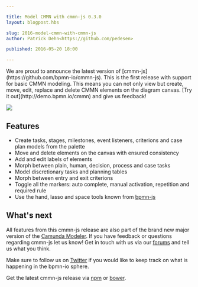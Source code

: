 ```yaml
---

title: Model CMMN with cmmn-js 0.3.0
layout: blogpost.hbs

slug: 2016-model-cmmn-with-cmmn-js
author: Patrick Dehn<https://github.com/pedesen>

published: 2016-05-20 18:00

---
```



<p class="introduction">
  We are proud to announce the latest version of [cmmn-js](https://github.com/bpmn-io/cmmn-js). This is the first release with support for basic CMMN modeling. This means you can not only view but create, move, edit, replace and delete CMMN elements on the diagram canvas. [Try it out](http://demo.bpmn.io/cmmn) and give us feedback!
</p>

<!-- continue -->

<div class="figure">
  <img src="{{ assets }}/attachments/blog/2016/008-cmmn-modeling-example.gif">
</div>


## Features

* Create tasks, stages, milestones, event listeners, criterions and case plan models from the palette
* Move and delete elements on the canvas with ensured consistency
* Add and edit labels of elements
* Morph between plain, human, decision, process and case tasks
* Model discretionary tasks and planning tables
* Morph between entry and exit criterions
* Toggle all the markers: auto complete, manual activation, repetition and required rule
* Use the hand, lasso and space tools known from [bpmn-js](https://github.com/bpmn-io/bpmn-js)


## What's next

All features from this cmmn-js release are also part of the brand new major version of the [Camunda Modeler](https://camunda.org/bpmn/tool/). If you have feedback or questions regarding cmmn-js let us know! Get in touch with us via our [forums](https://forum.bpmn.io) and tell us what you think.

Make sure to follow us on [Twitter](https://twitter.com/bpmn_io) if you would like to keep track on what is happening in the bpmn-io sphere.

Get the latest cmmn-js release via [npm](https://www.npmjs.com/package/cmmn-js) or [bower](https://github.com/bpmn-io/bower-cmmn-js).
